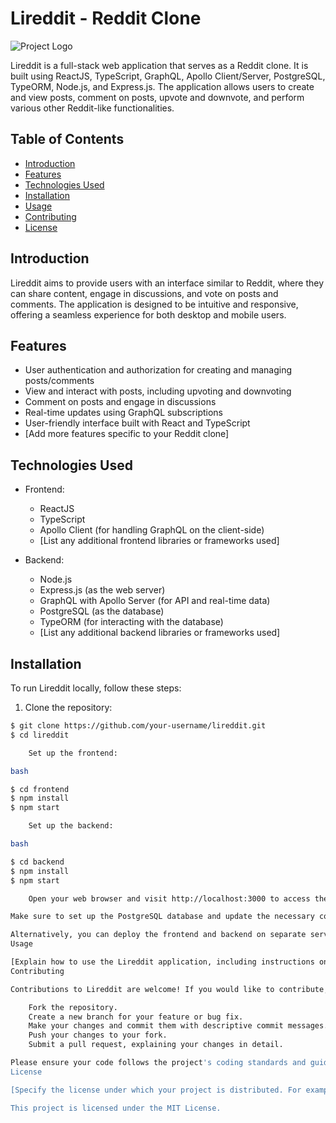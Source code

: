 # Lireddit - Reddit Clone

![Project Logo](./path/to/logo.png)

Lireddit is a full-stack web application that serves as a Reddit clone. It is built using ReactJS, TypeScript, GraphQL, Apollo Client/Server, PostgreSQL, TypeORM, Node.js, and Express.js. The application allows users to create and view posts, comment on posts, upvote and downvote, and perform various other Reddit-like functionalities.

## Table of Contents

- [Introduction](#introduction)
- [Features](#features)
- [Technologies Used](#technologies-used)
- [Installation](#installation)
- [Usage](#usage)
- [Contributing](#contributing)
- [License](#license)

## Introduction

Lireddit aims to provide users with an interface similar to Reddit, where they can share content, engage in discussions, and vote on posts and comments. The application is designed to be intuitive and responsive, offering a seamless experience for both desktop and mobile users.

## Features

- User authentication and authorization for creating and managing posts/comments
- View and interact with posts, including upvoting and downvoting
- Comment on posts and engage in discussions
- Real-time updates using GraphQL subscriptions
- User-friendly interface built with React and TypeScript
- [Add more features specific to your Reddit clone]

## Technologies Used

- Frontend:
  - ReactJS
  - TypeScript
  - Apollo Client (for handling GraphQL on the client-side)
  - [List any additional frontend libraries or frameworks used]

- Backend:
  - Node.js
  - Express.js (as the web server)
  - GraphQL with Apollo Server (for API and real-time data)
  - PostgreSQL (as the database)
  - TypeORM (for interacting with the database)
  - [List any additional backend libraries or frameworks used]

## Installation

To run Lireddit locally, follow these steps:

1. Clone the repository:

```bash
$ git clone https://github.com/your-username/lireddit.git
$ cd lireddit

    Set up the frontend:

bash

$ cd frontend
$ npm install
$ npm start

    Set up the backend:

bash

$ cd backend
$ npm install
$ npm start

    Open your web browser and visit http://localhost:3000 to access the application.

Make sure to set up the PostgreSQL database and update the necessary configurations for the backend to connect to the database.

Alternatively, you can deploy the frontend and backend on separate servers or use a cloud platform to host the application online.
Usage

[Explain how to use the Lireddit application, including instructions on user registration, posting, commenting, etc. Provide examples and screenshots if possible.]
Contributing

Contributions to Lireddit are welcome! If you would like to contribute, please follow these steps:

    Fork the repository.
    Create a new branch for your feature or bug fix.
    Make your changes and commit them with descriptive commit messages.
    Push your changes to your fork.
    Submit a pull request, explaining your changes in detail.

Please ensure your code follows the project's coding standards and guidelines.
License

[Specify the license under which your project is distributed. For example:]

This project is licensed under the MIT License.
